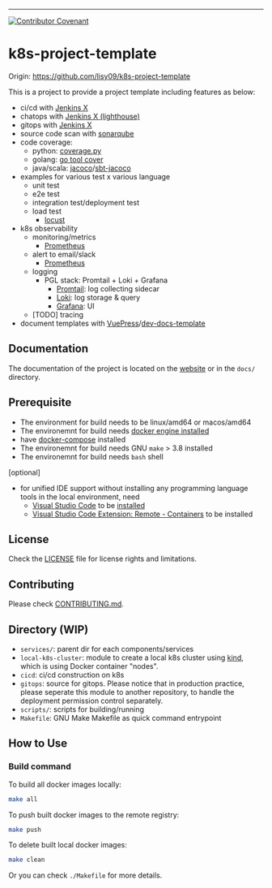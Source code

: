 [Jenkins X]: https://jenkins-x.io/
[lighthouse]: https://github.com/jenkins-x/lighthouse
[sonarqube]: https://github.com/SonarSource/sonarqube
[coverage.py]: https://github.com/nedbat/coveragepy
[go tool cover]: https://golang.org/cmd/cover/
[jacoco]: https://www.eclemma.org/jacoco/
[sbt-jacoco]: https://www.scala-sbt.org/sbt-jacoco/
[kind]: https://kind.sigs.k8s.io/
[locust]: https://locust.io/
[dev-docs-template]: https://github.com/lisy09/dev-docs-template
[VuePress]: https://vuepress.vuejs.org/
[vscode]: https://code.visualstudio.com/
[install vscode]: https://code.visualstudio.com/docs/setup/setup-overview
[vscode remote container]: https://marketplace.visualstudio.com/items?itemName=ms-vscode-remote.remote-containers
[Promtail]: https://grafana.com/docs/loki/latest/clients/promtail/
[Loki]: https://grafana.com/oss/loki/
[Grafana]: https://grafana.com/grafana/
[Prometheus]: https://prometheus.io/

---
[![Contributor Covenant](https://img.shields.io/badge/Contributor%20Covenant-v2.0%20adopted-ff69b4.svg)](meta/CODE_OF_CONDUCT.md)

# k8s-project-template

Origin: https://github.com/lisy09/k8s-project-template

This is a project to provide a project template including features as below:
- ci/cd with [Jenkins X][Jenkins X]
- chatops with [Jenkins X (lighthouse)][lighthouse]
- gitops with [Jenkins X][Jenkins X]
- source code scan with [sonarqube][sonarqube]
- code coverage:
  - python: [coverage.py][coverage.py]
  - golang: [go tool cover][go tool cover]
  - java/scala: [jacoco][jacoco]/[sbt-jacoco][sbt-jacoco]
- examples for various test x various language
  - unit test
  - e2e test
  - integration test/deployment test
  - load test 
    - [locust][locust]
- k8s observability
  - monitoring/metrics
    - [Prometheus][Prometheus]
  - alert to email/slack
    - [Prometheus][Prometheus]
  - logging
    - PGL stack: Promtail + Loki + Grafana
      - [Promtail][Promtail]: log collecting sidecar
      - [Loki][Loki]: log storage & query
      - [Grafana][Grafana]: UI
  - [TODO] tracing
- document templates with [VuePress][VuePress]/[dev-docs-template][dev-docs-template]

## Documentation

The documentation of the project is located on the [website]() or in the `docs/` directory.

## Prerequisite

- The environment for build needs to be linux/amd64 or macos/amd64
- The environemnt for build needs [docker engine installed](https://docs.docker.com/engine/install/)
- have [docker-compose](https://docs.docker.com/compose/install/) installed
- The environemnt for build needs GNU `make` > 3.8 installed
- The environemnt for build needs `bash` shell

[optional]
- for unified IDE support without installing any programming language tools in the local environment, need 
  - [Visual Studio Code][vscode] to be [installed][install vscode]
  - [Visual Studio Code Extension: Remote - Containers][vscode remote container] to be installed

## License
Check the [LICENSE](LICENSE.md) file for license rights and limitations.

## Contributing

Please check [CONTRIBUTING.md](meta/CONTRIBUTING.md).

## Directory (WIP)

- `services/`: parent dir for each components/services
- `local-k8s-cluster`: module to create a local k8s cluster using [kind][kind], which is using Docker container "nodes".
- `cicd`: ci/cd construction on k8s
- `gitops`: source for gitops. Please notice that in production practice, please seperate this module to another repository, to handle the deployment permission control separately.
- `scripts/`: scripts for building/running
- `Makefile`: GNU Make Makefile as quick command entrypoint

## How to Use


### Build command

To build all docker images locally:
```bash
make all
```

To push built docker images to the remote registry:
```bash
make push
```

To delete built local docker images:
```bash
make clean
```

Or you can check `./Makefile` for more details.

